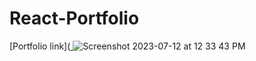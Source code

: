 # React-Portfolio
[Portfolio link]([
](https://daveerr.github.io/React-Portfolio/)![Screenshot 2023-07-12 at 12 33 43 PM](https://github.com/Daveerr/React-Portfolio/assets/96632776/e00c83d7-ef7d-4bd6-9184-d37cf5265d6f)
